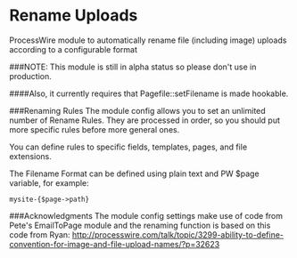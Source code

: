 Rename Uploads
==============

ProcessWire module to automatically rename file (including image) uploads according to a configurable format

###NOTE: This module is still in alpha status so please don't use in production. 

####Also, it currently requires that Pagefile::setFilename is made hookable.

###Renaming Rules
The module config allows you to set an unlimited number of Rename Rules. They are processed in order, so you should put more specific rules before more general ones.

You can define rules to specific fields, templates, pages, and file extensions.

The Filename Format can be defined using plain text and PW $page variable, for example:

```mysite-{$page->path}```


###Acknowledgments
The module config settings make use of code from Pete's EmailToPage module and the renaming function is based on this code from Ryan:
http://processwire.com/talk/topic/3299-ability-to-define-convention-for-image-and-file-upload-names/?p=32623
